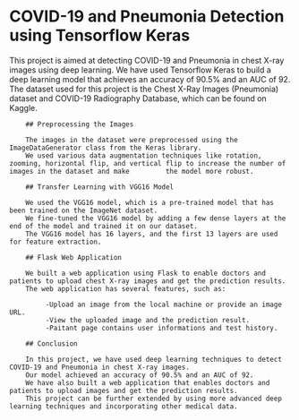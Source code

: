 # COVID-19 and Pneumonia Detection using Tensorflow Keras

This project is aimed at detecting COVID-19 and Pneumonia in chest X-ray images using deep learning.
 We have used Tensorflow Keras to build a deep learning model that achieves an accuracy of 90.5% and an AUC of 92. 
The dataset used for this project is the Chest X-Ray Images (Pneumonia) dataset and COVID-19 Radiography Database, which can be found on Kaggle.

        ## Preprocessing the Images

        The images in the dataset were preprocessed using the ImageDataGenerator class from the Keras library.
        We used various data augmentation techniques like rotation, zooming, horizontal flip, and vertical flip to increase the number of images in the dataset and make         the model more robust.

        ## Transfer Learning with VGG16 Model

        We used the VGG16 model, which is a pre-trained model that has been trained on the ImageNet dataset.
        We fine-tuned the VGG16 model by adding a few dense layers at the end of the model and trained it on our dataset.
        The VGG16 model has 16 layers, and the first 13 layers are used for feature extraction.

        ## Flask Web Application

        We built a web application using Flask to enable doctors and patients to upload chest X-ray images and get the prediction results.
        The web application has several features, such as:

             -Upload an image from the local machine or provide an image URL.
             -View the uploaded image and the prediction result.
             -Paitant page contains user informations and test history.

        ## Conclusion

        In this project, we have used deep learning techniques to detect COVID-19 and Pneumonia in chest X-ray images.
        Our model achieved an accuracy of 90.5% and an AUC of 92.
        We have also built a web application that enables doctors and patients to upload images and get the prediction results.
        This project can be further extended by using more advanced deep learning techniques and incorporating other medical data.

